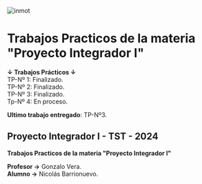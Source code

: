 ![inmot](https://github.com/NicolasBa27/MiPrimerProyectoTP/assets/166423605/93ee5fa2-c5b3-4668-8170-4025075a686a)

# Trabajos Practicos de la materia "Proyecto Integrador I"

**↓ Trabajos Prácticos ↓**  
TP-Nº 1: Finalizado.  
TP-Nº 2: Finalizado.  
TP-Nº 3: Finalizado.  
Tp-Nº 4: En proceso.

**Ultimo trabajo entregado**: TP-Nº3.

## Proyecto Integrador I - TST - 2024

**Trabajos Practicos de la materia "Proyecto Integrador I"**

**Profesor →** Gonzalo Vera.  
**Alumno →** Nicolás Barrionuevo.
